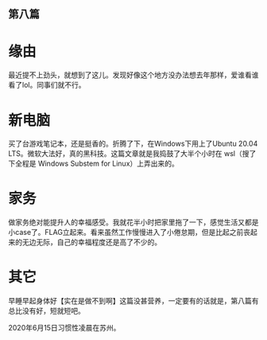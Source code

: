 第八篇
----

# 缘由
最近提不上劲头，就想到了这儿。发现好像这个地方没办法想去年那样，爱谁看谁看了lol。同事们就不行。

# 新电脑
买了台游戏笔记本，还是挺香的。折腾了下，在Windows下用上了Ubuntu 20.04 LTS。微软大法好，真的黑科技。这篇文章就是我捣鼓了大半个小时在 wsl（搜了下全程是 Windows Substem for Linux）上弄出来的。

# 家务
做家务绝对能提升人的幸福感受。我就花半小时把家里拖了一下，感觉生活又都是小case了。FLAG立起来。看来虽然工作慢慢进入了小倦怠期，但是比起之前丧起来的无边无际，自己的幸福程度还是高了不少的。

# 其它
早睡早起身体好【实在是做不到啊】这篇没甚营养，一定要有的话就是，第八篇有总比没有好，短就短吧。

2020年6月15日习惯性凌晨在苏州。

